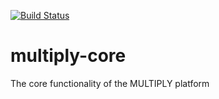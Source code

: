 [![Build Status](https://travis-ci.org/multiply-org/multiply-core.svg?branch=master)](https://travis-ci.org/multiply-org/multiply-core)

# multiply-core
The core functionality of the MULTIPLY platform

